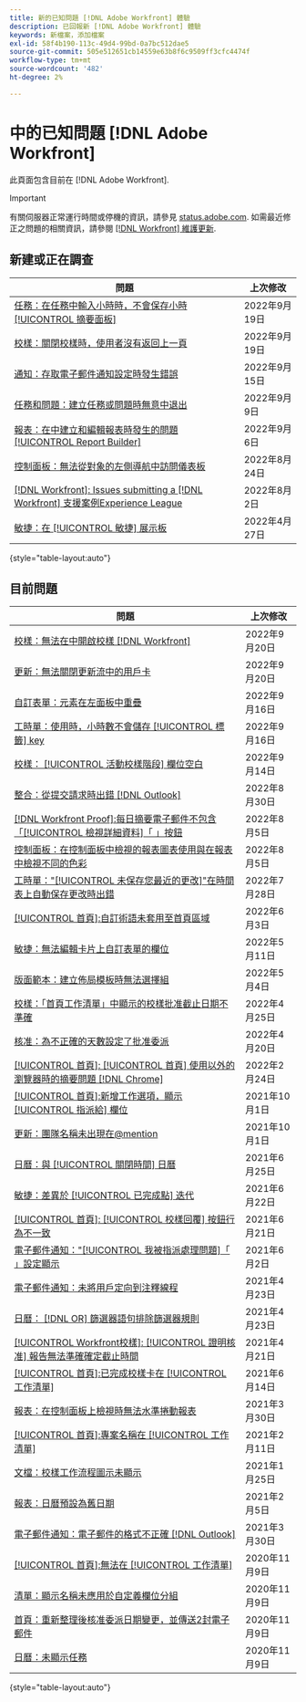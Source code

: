 ```yaml
---
title: 新的已知問題 [!DNL Adobe Workfront] 體驗
description: 已回報新 [!DNL Adobe Workfront] 體驗
keywords: 新檔案，添加檔案
exl-id: 58f4b190-113c-49d4-99bd-0a7bc512dae5
source-git-commit: 505e512651cb14559e63b8f6c9509ff3cfc4474f
workflow-type: tm+mt
source-wordcount: '482'
ht-degree: 2%

---
```


# 中的已知問題 [!DNL Adobe Workfront]

此頁面包含目前在 [!DNL Adobe Workfront].

>[!IMPORTANT]
>
>有關伺服器正常運行時間或停機的資訊，請參見 [status.adobe.com](https://status.adobe.com). 如需最近修正之問題的相關資訊，請參閱 [[!DNL Workfront] 維護更新](../maintenance/current-updates.md).

## 新建或正在調查

| **問題** | **上次修改** |
|---|---|
| [任務：在任務中輸入小時時，不會保存小時 [!UICONTROL 摘要面板]](known-issues-workfront/wf-hours-do-not-save-when-scrolling-summary-panel.md) | 2022年9月19日 |
| [校樣：關閉校樣時，使用者沒有返回上一頁](known-issues-workfront/wf-proofs-user-redirected-to-random-page-when-closing-proof.md) | 2022年9月19日 |
| [通知：存取電子郵件通知設定時發生錯誤](known-issues-workfront/wf-notifications-preview-errors-with-options.md) | 2022年9月15日 |
| [任務和問題：建立任務或問題時無意中退出](known-issues-workfront/wf-inadvertent-exit-creating-tasks-or-issues.md) | 2022年9月9日 |
| [報表：在中建立和編輯報表時發生的問題 [!UICONTROL Report Builder]](known-issues-workfront/wf-reports-builder-degraded-performance.md) | 2022年9月6日 |
| [控制面板：無法從對象的左側導航中訪問儀表板](known-issues-workfront/wf-dashboards-cannot-open-from-left-nav.md) | 2022年8月24日 |
| [[!DNL Workfront]: Issues submitting a [!DNL Workfront] 支援案例Experience League](known-issues-workfront/wf-support-issues-submitting-support-case.md) | 2022年8月2日 |
| [敏捷：在 [!UICONTROL 敏捷] 展示板](known-issues-workfront/wf-agile-issues-moving-cards.md) | 2022年4月27日 |

{style=&quot;table-layout:auto&quot;}

## 目前問題

| **問題** | **上次修改** |
| -------------------------------------------------------------------------------------------------- | ----------------- |
| [校樣：無法在中開啟校樣 [!DNL Workfront]](known-issues-workfront/wf-cannot-open-proof-returns-to-doc-details.md) | 2022年9月20日 |
| [更新：無法關閉更新流中的用戶卡](known-issues-workfront/wf-updates-cant-close-user-card.md) | 2022年9月20日 |
| [自訂表單：元素在左面板中重疊](known-issues-workfront/wf-custom-forms-message-causes-element-overlap.md) | 2022年9月16日 |
| [工時單：使用時，小時數不會儲存 [!UICONTROL 標籤] key](known-issues-workfront/wf-timesheets-hours-do-not-save-when-using-tab.md) | 2022年9月16日 |
| [校樣： [!UICONTROL 活動校樣階段] 欄位空白](known-issues-workfront/wf-documents-stages-do-not-populate-on-proof.md) | 2022年9月14日 |
| [整合：從提交請求時出錯 [!DNL Outlook] ](known-issues-workfront/wf-integrations-error-when-creating-request-from-outlook.md) | 2022年8月30日 |
| [[!DNL Workfront Proof]:每日摘要電子郵件不包含「[!UICONTROL 檢視詳細資料]「 」按鈕](known-issues-workfront-proof/proof-daily-summary-email-no-view-details-button.md) | 2022年8月5日 |
| [控制面板：在控制面板中檢視的報表圖表使用與在報表中檢視不同的色彩](known-issues-workfront/wf-dashboard-reports-wrong-color.md) | 2022年8月5日 |
| [工時單：&quot;[!UICONTROL 未保存您最近的更改]&quot;在時間表上自動保存更改時出錯](known-issues-workfront/wf-timesheets-recent-changes-not-saved-error.md) | 2022年7月28日 |
| [[!UICONTROL 首頁]:自訂術語未套用至首頁區域](known-issues-workfront/wf-home-custom-term-not-applied-to-home.md) | 2022年6月3日 |
| [敏捷：無法編輯卡片上自訂表單的欄位](known-issues-workfront/wf-agile-cannot-edit-fields-custom-cards.md) | 2022年5月11日 |
| [版面範本：建立佈局模板時無法選擇組](known-issues-workfront/wf-layout-templ-cannot-select-group.md) | 2022年5月4日 |
| [校樣：「首頁工作清單」中顯示的校樣批准截止日期不準確](known-issues-workfront-proof/inaccurate-proof-approval-deadline-displayed.md) | 2022年4月25日 |
| [核准：為不正確的天數設定了批准委派](known-issues-workfront/wf-approval-delegation-incorrect-number-of-days.md) | 2022年4月20日 |
| [[!UICONTROL 首頁]: [!UICONTROL 首頁] 使用以外的瀏覽器時的摘要問題 [!DNL Chrome]](known-issues-workfront/wf-home-summary-issues-when-not-using-chrome.md) | 2022年2月24日 |
| [[!UICONTROL 首頁]:新增工作選項，顯示 [!UICONTROL 指派給] 欄位](known-issues-workfront/wf-home-new-task-option-showing-deactivated-users.md) | 2021年10月1日 |
| [更新：團隊名稱未出現在@mention](known-issues-workfront/wf-updates-team-name-not-in-mention.md) | 2021年10月1日 |
| [日曆：與 [!UICONTROL 關閉時間] 日曆](known-issues-workfront/wf-calendars-issue-time-off.md) | 2021年6月25日 |
| [敏捷：差異於 [!UICONTROL 已完成點] 迭代](known-issues-workfront/wf-agile-discrepancy-in-completed-points.md) | 2021年6月22日 |
| [[!UICONTROL 首頁]: [!UICONTROL 校樣回覆] 按鈕行為不一致](known-issues-workfront-proof/reply-in-proof-button-behavior-is-inconsistent.md) | 2021年6月21日 |
| [電子郵件通知：&quot;[!UICONTROL 我被指派處理問題]「 」設定顯示](known-issues-workfront/wf-email-notif-im-assigned-to-issue-displaying.md) | 2021年6月2日 |
| [電子郵件通知：未將用戶定向到注釋線程](known-issues-workfront/wf-email-notif-user-not-directed-to-thread.md) | 2021年4月23日 |
| [日曆： [!DNL OR] 篩選器語句排除篩選器規則](known-issues-workfront/wf-calendars-or-filter-statement.md) | 2021年4月23日 |
| [[!UICONTROL Workfront校樣]: [!UICONTROL 證明核准] 報告無法準確確定截止時間](known-issues-workfront-proof/proof-approval-report-cant-accurately-determine-deadlines.md) | 2021年4月21日 |
| [[!UICONTROL 首頁]:已完成校樣卡在 [!UICONTROL 工作清單]](known-issues-workfront-proof/completed-proofs-stuck-in-the-work-list.md) | 2021年6月14日 |
| [報表：在控制面板上檢視時無法水準捲動報表](known-issues-workfront/wf-reports-cannot-scroll-horizontally.md) | 2021年3月30日 |
| [[!UICONTROL 首頁]:專案名稱在 [!UICONTROL 工作清單]](known-issues-workfront/wf-home-project-name-shows-as-guid.md) | 2021年2月11日 |
| [文檔：校樣工作流程圖示未顯示](known-issues-workfront-proof/proof-workflow-icon-is-not-displaying.md) | 2021年1月25日 |
| [報表：日曆預設為舊日期](known-issues-workfront/wf-reports-caledar-defaults-to-old-dates.md) | 2021年2月5日 |
| [電子郵件通知：電子郵件的格式不正確 [!DNL Outlook]](known-issues-workfront/wf-email-notif-not-formatting-in-outlook.md) | 2021年3月30日 |
| [[!UICONTROL 首頁]:無法在 [!UICONTROL 工作清單]](known-issues-workfront/wf-home-unable-to-view-document-image.md) | 2020年11月9日 |
| [清單：顯示名稱未應用於自定義欄位分組](known-issues-workfront/wf-lists-display-name-not-applied-to-grouping.md) | 2020年11月9日 |
| [首頁：重新整理後核准委派日期變更，並傳送2封電子郵件](known-issues-workfront/wf-home-approval-delegation-dates-changing.md) | 2020年11月9日 |
| [日曆：未顯示任務](known-issues-workfront/wf-calendar-tasks-not-displaying.md) | 2020年11月9日 |

{style=&quot;table-layout:auto&quot;}


<!--


-->

